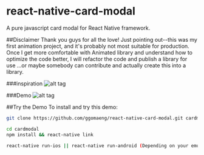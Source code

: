 # react-native-card-modal
A pure javascript card modal for React Native framework.

##Disclaimer
Thank you guys for all the love! Just pointing out--this was my first animation project, and it's probably not most suitable for production. Once I get more comfortable with Animated library and understand how to optimize the code better, I will refactor the code and publish a library for use ...or maybe somebody can contribute and actually create this into a library. 

###inspiration
![alt tag](https://raw.githubusercontent.com/ggomaeng/react-native-card-modal/master/inspiration.gif)

###Demo
![alt tag](https://raw.githubusercontent.com/ggomaeng/react-native-card-modal/master/demo.gif)

##Try the Demo
To install and try this demo:

```bash
git clone https://github.com/ggomaeng/react-native-card-modal.git cardmodal

cd cardmodal
npm install && react-native link

react-native run-ios || react-native run-android (Depending on your emulator)
```

